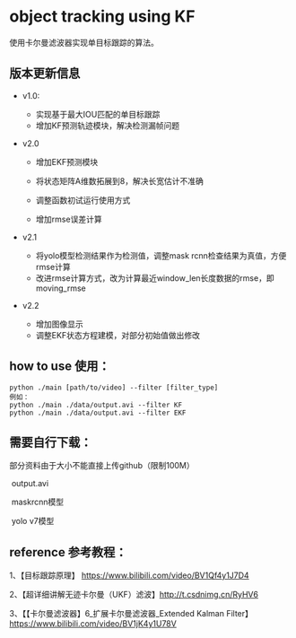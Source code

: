 # object tracking using KF

使用卡尔曼滤波器实现单目标跟踪的算法。

## 版本更新信息

- v1.0:

  - 实现基于最大IOU匹配的单目标跟踪
  - 增加KF预测轨迹模块，解决检测漏帧问题
- v2.0

  - 增加EKF预测模块

  - 将状态矩阵A维数拓展到8，解决长宽估计不准确

  - 调整函数初试运行使用方式

  - 增加rmse误差计算
- v2.1
  - 将yolo模型检测结果作为检测值，调整mask rcnn检查结果为真值，方便rmse计算
  - 改进rmse计算方式，改为计算最近window_len长度数据的rmse，即moving_rmse
- v2.2
  - 增加图像显示
  - 调整EKF状态方程建模，对部分初始值做出修改





## how to use 使用：

```
python ./main [path/to/video] --filter [filter_type]
例如：
python ./main ./data/output.avi --filter KF
python ./main ./data/output.avi --filter EKF
```

## 需要自行下载：

部分资料由于大小不能直接上传github（限制100M）

​	output.avi

​	maskrcnn模型

​	yolo v7模型

## reference 参考教程：

1、【目标跟踪原理】 https://www.bilibili.com/video/BV1Qf4y1J7D4

2、【超详细讲解无迹卡尔曼（UKF）滤波】http://t.csdnimg.cn/RyHV6

3、【【卡尔曼滤波器】6_扩展卡尔曼滤波器_Extended Kalman Filter】 https://www.bilibili.com/video/BV1jK4y1U78V



